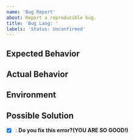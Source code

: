 ```yaml
---
name: 'Bug Report'
about: Report a reproducible bug.
title: 'Bug Lang: '
labels: 'Status: Unconfirmed'
---
```


## Expected Behavior

[//]: # '[Describe what you expected to happen.]'

## Actual Behavior

[//]: # '[Describe what actually happened.]'

## Environment

[//]: # '- Neovim version:'

## Possible Solution

[//]: # '[If you have any ideas on how to fix or address the issue, please share them here.]'

- [x] : **Do you fix this error?(YOU ARE SO GOOD!)**
